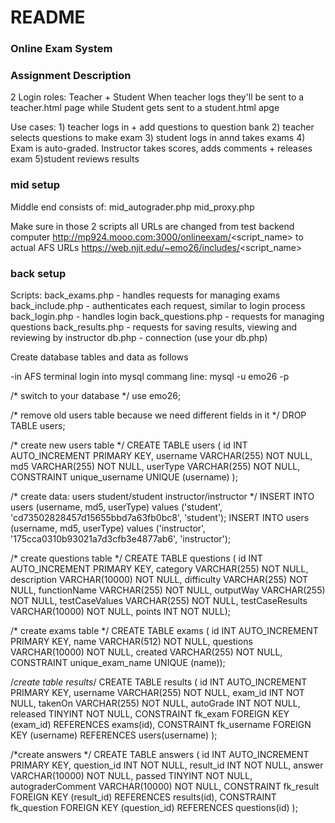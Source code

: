 # README #

### Online Exam System ###

### Assignment Description ###

2 Login roles: Teacher + Student
    When teacher logs they'll be sent to a teacher.html page
    while Student gets sent to a student.html apge

Use cases:
    1) teacher logs in + add questions to question bank
    2) teacher selects questions to make exam
    3) student logs in annd takes exams
    4) Exam is auto-graded. Instructor takes scores, adds comments + releases exam
    5)student reviews results 
    
    
### mid setup ###
Middle end consists of:
mid_autograder.php
mid_proxy.php

Make sure in those 2 scripts all URLs are changed from test backend computer
http://mp924.mooo.com:3000/onlineexam/<script_name>
to actual AFS URLs
https://web.njit.edu/~emo26/includes/<script_name>

### back setup ###
Scripts:
back_exams.php - handles requests for managing exams
back_include.php - authenticates each request, similar to login process
back_login.php - handles login
back_questions.php - requests for managing questions
back_results.php - requests for saving results, viewing and reviewing by instructor
db.php - connection (use your db.php)

Create database tables and data as follows

-in AFS terminal login into mysql commang line:
mysql -u emo26 -p 

/* switch to your database */
use emo26;

/* remove old users table because we need different fields in it */
DROP TABLE users;

/* create new users table */
CREATE TABLE users (
	id INT AUTO_INCREMENT PRIMARY KEY,
	username VARCHAR(255) NOT NULL,
	md5 VARCHAR(255) NOT NULL,
	userType VARCHAR(255) NOT NULL,
	CONSTRAINT unique_username UNIQUE (username)
);

/* create data: users 
student/student
instructor/instructor
 */
INSERT INTO users (username, md5, userType) values 
('student', 'cd73502828457d15655bbd7a63fb0bc8', 'student');
INSERT INTO users (username, md5, userType) values 
('instructor', '175cca0310b93021a7d3cfb3e4877ab6', 'instructor');

/* create questions table */
CREATE TABLE questions (
	id INT AUTO_INCREMENT PRIMARY KEY,
	category VARCHAR(255) NOT NULL,
	description VARCHAR(10000) NOT NULL,
	difficulty VARCHAR(255) NOT NULL,
	functionName VARCHAR(255) NOT NULL,
	outputWay VARCHAR(255) NOT NULL,
	testCaseValues VARCHAR(255) NOT NULL,
	testCaseResults VARCHAR(10000) NOT NULL,
	points INT NOT NULL);
	
/* create exams table */
CREATE TABLE exams (
	id INT AUTO_INCREMENT PRIMARY KEY,
	name VARCHAR(512) NOT NULL,
	questions VARCHAR(10000) NOT NULL,
	created VARCHAR(255) NOT NULL,
	CONSTRAINT unique_exam_name UNIQUE (name));
	
/*create table results*/
CREATE TABLE results (
	id INT AUTO_INCREMENT PRIMARY KEY,
	username VARCHAR(255) NOT NULL,
	exam_id INT NOT NULL,
	takenOn VARCHAR(255) NOT NULL,
	autoGrade INT NOT NULL,
	released TINYINT NOT NULL,
	CONSTRAINT fk_exam FOREIGN KEY (exam_id) REFERENCES exams(id),
	CONSTRAINT fk_username FOREIGN KEY (username) REFERENCES users(username)
);

/*create answers */
CREATE TABLE answers (
	id INT AUTO_INCREMENT PRIMARY KEY,
	question_id INT NOT NULL,
	result_id INT NOT NULL,
	answer VARCHAR(10000) NOT NULL,
	passed TINYINT NOT NULL,
	autograderComment VARCHAR(10000) NOT NULL,
	CONSTRAINT fk_result FOREIGN KEY (result_id) REFERENCES results(id),
	CONSTRAINT fk_question FOREIGN KEY (question_id) REFERENCES questions(id)
);